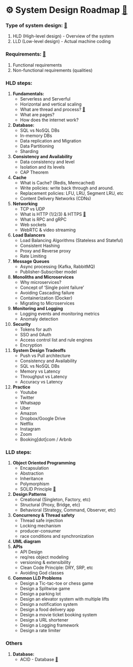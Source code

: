 # ⚙️ System Design Roadmap [🔗](https://www.youtube.com/watch?v=CuQmQpvw04I&t=1s)

### Type of system design: [🔗](https://dev.to/sajidurshajib/understanding-hld-and-lld-in-system-design-a-developers-guide-22j6)

1. HLD (High-level design) - Overview of the system
2. LLD (Low-level design) - Actual machine coding 

### Requirements:  [🔗](https://dev.to/sajidurshajib/functional-and-non-functional-requirements-explained-5gf9)

1. Functional requirements
2. Non-functional requirements (qualities)


### HLD steps:

1. **Fundamentals:**
   - Serverless and Serverful
   - Horizontal and vertical scaling 
   - What are thread and process? [🔗](https://dev.to/sajidurshajib/thread-vs-process-in-a-nutshell-5bjp)
   - What are pages?
   - How does the internet work? 
2. **Database:** 
   - SQL vs NoSQL DBs 
   - In-memory DBs
   - Data replication and Migration 
   - Data Partitioning 
   - Sharding 
3. **Consistency and Availability** 
   - Data consistency and level 
   - Isolation and its levels
   - CAP Theorem 
4. **Cache**
   - What is Cache? (Redis, Memcached)
   -  Write policies: write back through and around. 
   -  Replacement policies: LFU, LRU, Segment LRU, etc
   -  Content Delivery Networks (CDNs)
5. **Networking** 
   - TCP vs UDP 
   - What is HTTP (1/2/3) & HTTPS [🔗](https://blog.bytebytego.com/p/a-deep-dive-into-http-from-http-1)
   - What is RPC and gRPC
   - Web sockets
   - WebRTC & video streaming 
6. **Load Balancers**
   - Load Balancing Algorithms (Stateless and Stateful)
   - Consistent Hashing
   - Proxy and Reverse proxy
   - Rate Limiting 
7. **Message Queues** 
   - Async processing (Kafka, RabbitMQ)
   - Publisher-Subscriber model
8. **Monoliths and Microservices** 
   - Why microservices?
   - Concept of ‘Single point failure’ 
   - Avoiding Cascading failure
   - Containerization (Docker)
   - Migrating to Microservices 
9. **Monitoring and Logging** 
   - Logging events and monitoring metrics 
   - Anomaly detection
10. **Security**
    - Tokens for auth 
    - SSO and 0Auth 
    - Access control list and rule engines
    - Encryption 
11. **System Design Tradeoffs** 
    - Push vs Pull architecture 
    - Consistency and Availability 
    - SQL vs NoSQL DBs 
    - Memory vs Latency 
    - Throughput vs Latency 
    - Accuracy vs Latency 
12. **Practice**
    - Youtube 
    - Twitter
    - Whatsapp 
    - Uber
    - Amazon 
    - Dropbox/Google Drive
    - Netflix 
    - Instagram 
    - Zoom 
    - Booking[dot]com / Arbnb
    
### LLD steps:

1. **Object Oriented Programming**
   - Encapsulation
   - Abstraction 
   - Inheritance 
   - Polymorphism 
   - SOLID Principle [🔗](https://dev.to/sajidurshajib/5-pillars-of-solid-15gn)
2. **Design Patterns** 
   - Creational (Singleton, Factory, etc)
   - Structural (Proxy, Bridge, etc)
   - Behavioral (Strategy, Command, Observer, etc)
3. **Concurrency & Thread safety** 
   - Thread safe injection 
   - Locking mechanism 
   - producer-consumer 
   - race conditions and synchronization 
4. **UML diagram** 
5. **APIs**
   - API Design 
   - req/res object modeling 
   - versioning & extensibility 
   - Clean Code Principle: DRY, SRP, etc
   - Avoiding God classes
6. **Common LLD Problems** 
   - Design a Tic-tac-toe or chess game
   - Design a Splitwise game
   - Design a parking lot
   - Design an elevator system with multiple lifts 
   - Design a notification system 
   - Design a food delivery app 
   - Design a movie ticket booking system 
   - Design a URL shortener 
   - Design a Logging framework 
   - Design a rate limiter


### Others

1. **Database:**
   - ACID - Database [🔗](https://dev.to/sajidurshajib/understanding-the-acid-properties-in-databases-m2i)